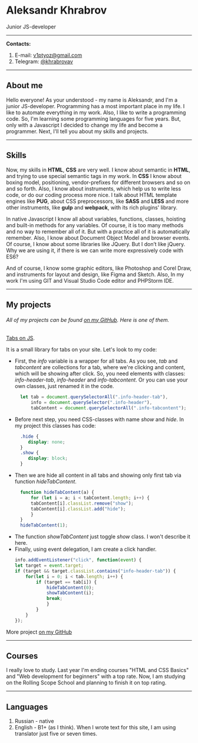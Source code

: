 # Aleksandr Khrabrov
Junior JS-developer
___
**Contacts:**
1. E-mail: [v1ptyoz@gmail.com](mailto:v1ptyoz@gmail.com)
2. Telegram: [@khrabrovav](https://t.me/khrabrovav)
___
## About me
Hello everyone! As your understood - my name is Aleksandr, and I'm a junior JS-developer.
Programming has a most important place in my life. I like to automate everything in my work.
Also, I like to write a programming code. So, I'm learning some programming languages for five years.
But, only with a Javascript I decided to change my life and become a programmer.
Next, I'll tell you about my skills and projects.
___
## Skills
Now, my skills in **HTML**, **CSS** are very well.
I know about semantic in **HTML**, and trying to use special semantic tags in my work.
In **CSS** I know about boxing model, positioning, vendor-prefixes for different browsers and so on and so forth.
Also, I know about instruments, which help us to write less code, or do our coding process more nice.
I talk about HTML template engines like **PUG**, about CSS preprocessors, like **SASS** and **LESS** and more other instruments,
like **gulp** and **webpack**, with its rich plugins' library.

In native Javascript I know all about variables, functions, classes, hoisting and built-in methods for any variables.
Of course, it is too many methods and no way to remember all of it.
But with a practice all of it is automatically remember.
Also, I know about Document Object Model and browser events.
Of course, I know about some libraries like JQuery.
But I don’t like jQuery. Why we are using it, if there is we can write more expressively code with ES6?

And of course, I know some graphic editors, like Photoshop and Corel Draw,
and instruments for layout and design, like Figma and Sketch.
Also, In my work I'm using GIT and Visual Studio Code editor and PHPStorm IDE.
___
## My projects
###### All of my projects can be found [on my GitHub](https://github.com/v1ptyoz/). Here is one of them.
[Tabs on JS](https://github.com/v1ptyoz/JSTabs).

It is a small library for tabs on your site. Let's look to my code:
* First, the *info* variable is a wrapper for all tabs. As you see, *tab* and *tabcontent* are collections for a
  tab, where we're clicking and content, which will be showing after click. So, you need elements with classes: *info-header-tab*,
  *info-header* and *info-tabcontent*. Or you can use your own classes, just renamed it in the code.
  ```javascript
    let tab = document.querySelectorAll(".info-header-tab"), 
        info = document.querySelector(".info-header"),
        tabContent = document.querySelectorAll(".info-tabcontent");
  ```
* Before next step, you need CSS-classes with name *show* and *hide*.
  In my project this classes has code:
  ```css
    .hide {
       display: none;
    }
    .show {
       display: block;
    }
  ```
* Then we are hide all content in all tabs and showing only first tab via function *hideTabContent*.
  ```javascript
    function hideTabContent(a) {
        for (let i = a; i < tabContent.length; i++) {
        tabContent[i].classList.remove("show");
        tabContent[i].classList.add("hide");
        }
    }
    hideTabContent(1);
  ```
* The function *showTabContent* just toggle *show* class. I won't describe it here.
* Finally, using event delegation, I am create a click handler.
  ```javascript
  info.addEventListener("click", function(event) {
  let target = event.target;
  if (target && target.classList.contains("info-header-tab")) {
      for(let i = 0; i < tab.length; i++) {
          if (target == tab[i]) {
              hideTabContent(0);
              showTabContent(i);
              break;
              }
          }
      }
  });
  ```
More project [on my GitHub](https://github.com/v1ptyoz)
___
## Courses
I really love to study. Last year I'm ending courses "HTML and CSS Basics" and "Web development for beginners"
with a top rate. Now, I am studying on the Rolling Scope School and planning to finish it on top rating.
___
## Languages
1. Russian - native
2. English - B1+ (as I think). When I wrote text for this site, I am using translator just five or seven times.
